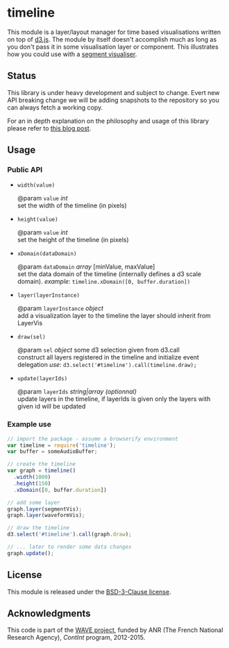 # timeline

This module is a layer/layout manager for time based visualisations written on top of [d3.js](http://d3js.org/).
The module by itself doesn't accomplish much as long as you don't pass it in some visualisation layer or component.
This illustrates how you could use with a [segment visualiser](https://github.com/ircam-rnd/segment-vis).

## Status

This library is under heavy development and subject to change.
Evert new API breaking change we will be adding snapshots to the repository so you can always fetch a working copy.

For an in depth  explanation on the philosophy and usage of this library please refer to [this blog post](http://wave.ircam.fr/publications/visual-tools/).

## Usage

### Public API


* `width(value)`

    @param `value` _int_  
    set the width of the timeline (in pixels)

* `height(value)`

    @param `value` _int_  
    set the height of the timeline (in pixels)

* `xDomain(dataDomain)`

    @param `dataDomain` _array_ [minValue, maxValue]  
    set the data domain of the timeline (internally defines
    a d3 scale domain).
    _example_: `timeline.xDomain([0, buffer.duration])`

* `layer(layerInstance)`

    @param `layerInstance` _object_  
    add a visualization layer to the timeline
    the layer should inherit from LayerVis

* `draw(sel)`

    @param `sel` _object_ some d3 selection given from d3.call  
    construct all layers registered in the timeline and
    initialize event delegation
    _use_: `d3.select('#timeline').call(timeline.draw);`

* `update(layerIds)`

    @param `layerIds` _string|array_ _(optionnal)_  
    update layers in the timeline, if layerIds is given
    only the layers with given id will be updated


### Example use

```javascript
// import the package - assume a browserify environment
var timeline = require('timeline');
var buffer = someAudioBuffer;

// create the timeline
var graph = timeline()
  .width(1000)
  .height(150)
  .xDomain([0, buffer.duration])

// add some layer
graph.layer(segmentVis);
graph.layer(waveformVis);

// draw the timeline
d3.select('#timeline').call(graph.draw);

// ... later to render some data changes
graph.update();
```

<div class="only-readme">
<h2>License</h2>
<p>This module is released under the <a href="http://opensource.org/licenses/BSD-3-Clause">BSD-3-Clause license</a>.</p>

<h2>Acknowledgments</h2>
<p>This code is part of the <a href="http://wave.ircam.fr">WAVE project</a>, funded by ANR (The French National Research Agency), <em>ContInt</em> program, 2012-2015.</p>
</div>